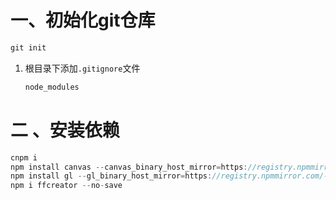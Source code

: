 # 一、初始化git仓库

```js
git init
```

1. 根目录下添加`.gitignore`文件

   ```js
   node_modules
   ```

   

# 二 、安装依赖
```js
cnpm i
npm install canvas --canvas_binary_host_mirror=https://registry.npmmirror.com/-/binary/canvas/ --no-save
npm install gl --gl_binary_host_mirror=https://registry.npmmirror.com/-/binary/gl --no-save
npm i ffcreator --no-save



